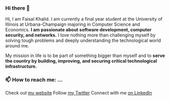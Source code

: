 ### Hi there 👋

Hi, I am Faisal Khalid. I am currently a final year student at the University of Illinois at Urbana-Champaign majoring in Computer Science and Economics. **I am passionate about software development, computer security, and networks.** I love nothing more than challenging myself by solving tough problems and deeply understanding the technological world around me.

My mission in life is to be part of something bigger than myself and to **serve the country by building, improving, and securing critical technological infrastructure.**

### 📫 How to reach me: ...

Check out [my website](https://www.imfaisalkhalid.com/)
Follow [my Twitter](https://twitter.com/ImFaisalKhalid)
Connect with me [on LinkedIn](https://www.linkedin.com/in/Imfaisalkhalid/)

<!--
**ImFaisalKhalid/ImFaisalKhalid** is a ✨ _special_ ✨ repository because its `README.md` (this file) appears on your GitHub profile.

Here are some ideas to get you started:

- 🔭 I’m currently working on ...
- 🌱 I’m currently learning ...
- 👯 I’m looking to collaborate on ...
- 🤔 I’m looking for help with ...
- 💬 Ask me about ...
- 📫 How to reach me: ...
- 😄 Pronouns: ...
- ⚡ Fun fact: ...
-->
